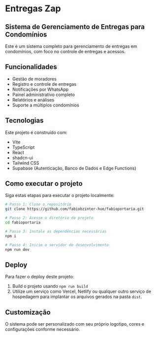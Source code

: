 # Entregas Zap

## Sistema de Gerenciamento de Entregas para Condomínios

Este é um sistema completo para gerenciamento de entregas em condomínios, com foco no controle de entregas e acessos.

## Funcionalidades

- Gestão de moradores
- Registro e controle de entregas
- Notificações por WhatsApp
- Painel administrativo completo
- Relatórios e análises
- Suporte a múltiplos condomínios

## Tecnologias

Este projeto é construído com:

- Vite
- TypeScript
- React
- shadcn-ui
- Tailwind CSS
- Supabase (Autenticação, Banco de Dados e Edge Functions)

## Como executar o projeto

Siga estas etapas para executar o projeto localmente:

```sh
# Passo 1: Clone o repositório
git clone https://github.com/fabiobzinter-hue/fabioportaria.git

# Passo 2: Acesse o diretório do projeto
cd fabioportaria

# Passo 3: Instale as dependências necessárias
npm i

# Passo 4: Inicie o servidor de desenvolvimento
npm run dev
```

## Deploy

Para fazer o deploy deste projeto:

1. Build o projeto usando `npm run build`
2. Utilize um serviço como Vercel, Netlify ou qualquer outro serviço de hospedagem para implantar os arquivos gerados na pasta `dist`.

## Customização

O sistema pode ser personalizado com seu próprio logotipo, cores e configurações conforme necessário.